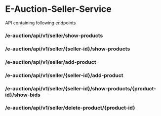 # E-Auction-Seller-Service

API containing following endpoints

### /e-auction/api/v1/seller/show-products

### /e-auction/api/v1/seller/{seller-id}/show-products

### /e-auction/api/v1/seller/add-product

### /e-auction/api/v1/seller/{seller-id}/add-product

### /e-auction/api/v1/seller/{seller-id}/show-products/{product-id}/show-bids

### /e-auction/api/v1/seller/delete-product/{product-id}
